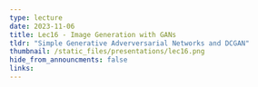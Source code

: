 ```yaml
---
type: lecture
date: 2023-11-06
title: Lec16 - Image Generation with GANs
tldr: "Simple Generative Adverversarial Networks and DCGAN"
thumbnail: /static_files/presentations/lec16.png
hide_from_announcments: false
links:
---
```

